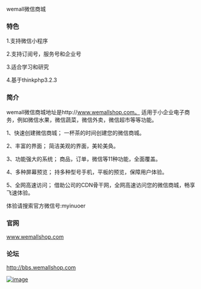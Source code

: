 wemall微信商城

### 特色

1.支持微信小程序

2.支持订阅号，服务号和企业号

3.适合学习和研究

4.基于thinkphp3.2.3

### 简介

wemall微信商城地址是http://www.wemallshop.com。
适用于小企业电子商务，例如微信水果，微信蔬菜，微信外卖，微信超市等等功能。

1、快速创建微信商城；
一杯茶的时间创建您的微信商城。

2、丰富的界面；
简洁美观的界面，美轮美奂。   

3、功能强大的系统；
商品，订单，微信等11种功能，全面覆盖。

4、多种屏幕预览；
持多种型号手机，平板的预览，保障用户体验。

5、全网高速访问；
借助公司的CDN骨干网，全网高速访问您的微信商城，畅享飞速体验。

体验请搜索官方微信号:myinuoer

### 官网

www.wemallshop.com

### 论坛

http://bbs.wemallshop.com

[![image](http://www.koahub.com/public/ad.jpg "koahub软件市场")](http://www.koahub.com)


